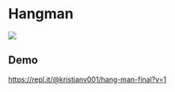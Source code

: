 # Hangman

![](https://i.imgur.com/Nq6E0oQ.png)


## Demo

https://repl.it/@kristjanv001/hang-man-final?v=1
